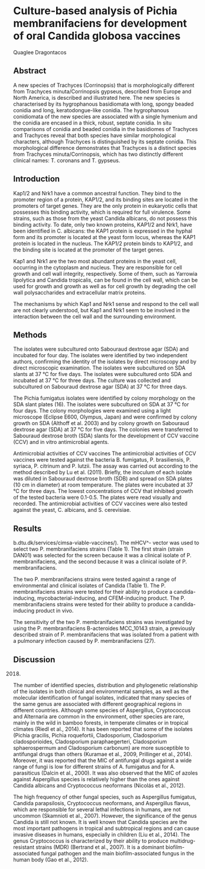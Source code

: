 # Culture-based analysis of Pichia membranifaciens for development of oral Candida globosa vaccines
Quaglee Dragontacos


## Abstract
A new species of Trachyces (Corrinopsis) that is morphologically different from Trachyces minuta/Corrinopsis gypseus, described from Europe and North America, is described and illustrated here. The new species is characterised by its hygrophanous basidiomata with long, spongy beaded conidia and long, keratodongue-like conidia. The hygrophanous conidiomata of the new species are associated with a single hymenium and the conidia are encased in a thick, robust, septate conidia. In situ comparisons of conidia and beaded conidia in the basidiomes of Trachyces and Trachyces reveal that both species have similar morphological characters, although Trachyces is distinguished by its septate conidia. This morphological difference demonstrates that Trachyces is a distinct species from Trachyces minuta/Corrinopsis, which has two distinctly different clinical names: T. coronans and T. gypseus.


## Introduction
Kap1/2 and Nrk1 have a common ancestral function. They bind to the promoter region of a protein, KAP1/2, and its binding sites are located in the promoters of target genes. They are the only protein in eukaryotic cells that possesses this binding activity, which is required for full virulence. Some strains, such as those from the yeast Candida albicans, do not possess this binding activity. To date, only two known proteins, KAP1/2 and Nrk1, have been identified in C. albicans: the KAP1 protein is expressed in the hyphal form and its promoter is located at the yeast form locus, whereas the KAP1 protein is located in the nucleus. The KAP1/2 protein binds to KAP1/2, and the binding site is located at the promoter of the target genes.

Kap1 and Nrk1 are the two most abundant proteins in the yeast cell, occurring in the cytoplasm and nucleus. They are responsible for cell growth and cell wall integrity, respectively. Some of them, such as Yarrowia lipolytica and Candida tropicalis, can be found in the cell wall, which can be used for growth and growth as well as for cell growth by degrading the cell wall polysaccharides and extracellular matrix proteins.

The mechanisms by which Kap1 and Nrk1 sense and respond to the cell wall are not clearly understood, but Kap1 and Nrk1 seem to be involved in the interaction between the cell wall and the surrounding environment.


## Methods
The isolates were subcultured onto Sabouraud dextrose agar (SDA) and incubated for four day. The isolates were identified by two independent authors, confirming the identity of the isolates by direct microscopy and by direct microscopic examination. The isolates were subcultured on SDA slants at 37 °C for five days. The isolates were subcultured onto SDA and incubated at 37 °C for three days. The culture was collected and subcultured on Sabouraud dextrose agar (SDA) at 37 °C for three days.

The Pichia fumigatus isolates were identified by colony morphology on the SDA slant plates (16). The isolates were subcultured on SDA at 37 °C for four days. The colony morphologies were examined using a light microscope (Eclipse E600, Olympus, Japan) and were confirmed by colony growth on SDA (Althoff et al. 2003) and by colony growth on Sabouraud dextrose agar (SDA) at 37 °C for five days. The colonies were transferred to Sabouraud dextrose broth (SDA) slants for the development of CCV vaccine (CCV) and in vitro antimicrobial agents.

Antimicrobial activities of CCV vaccines
The antimicrobial activities of CCV vaccines were tested against the bacteria B. fumigatus, P. brasiliensis, P. syriaca, P. citrinum and P. lutzii. The assay was carried out according to the method described by Lu et al. (2011). Briefly, the inoculum of each isolate was diluted in Sabouraud dextrose broth (SDB) and spread on SDA plates (10 cm in diameter) at room temperature. The plates were incubated at 37 °C for three days. The lowest concentrations of CCV that inhibited growth of the tested bacteria were 0.1-0.5. The plates were read visually and recorded. The antimicrobial activities of CCV vaccines were also tested against the yeast, C. albicans, and S. cerevisiae.


## Results
b.dtu.dk/services/cimsa-viable-vaccines/). The mHCV^- vector was used to select two P. membranifaciens strains (Table 1). The first strain (strain DAN01) was selected for the screen because it was a clinical isolate of P. membranifaciens, and the second because it was a clinical isolate of P. membranifaciens.

The two P. membranifaciens strains were tested against a range of environmental and clinical isolates of Candida (Table 1). The P. membranifaciens strains were tested for their ability to produce a candida-inducing, mycobacterial-inducing, and CFEM-inducing product. The P. membranifaciens strains were tested for their ability to produce a candida-inducing product in vivo.

The sensitivity of the two P. membranifaciens strains was investigated by using the P. membranifaciens B-acteroides MCC_10143 strain, a previously described strain of P. membranifaciens that was isolated from a patient with a pulmonary infection caused by P. membranifaciens (27).


## Discussion
 2018.

The number of identified species, distribution and phylogenetic relationship of the isolates in both clinical and environmental samples, as well as the molecular identification of fungal isolates, indicated that many species of the same genus are associated with different geographical regions in different countries. Although some species of Aspergillus, Cryptococcus and Alternaria are common in the environment, other species are rare, mainly in the wild in bamboo forests, in temperate climates or in tropical climates (Riedl et al., 2014). It has been reported that some of the isolates (Pichia gracilis, Pichia roquefortii, Cladosporium, Cladosporium cladosporioides, Cladosporium paraphaegerteri, Cladosporium sphaerospermum and Cladosporium carbonum) are more susceptible to antifungal drugs than others (Kuramae et al., 2009, Prillinger et al., 2014). Moreover, it was reported that the MIC of antifungal drugs against a wide range of fungi is low for different strains of A. fumigatus and for A. parasiticus (Dalcin et al., 2000). It was also observed that the MIC of azoles against Aspergillus species is relatively higher than the ones against Candida albicans and Cryptococcus neoformans (Nicolás et al., 2012).

The high frequency of other fungal species, such as Aspergillus fumigatus, Candida parapsilosis, Cryptococcus neoformans, and Aspergillus flavus, which are responsible for several lethal infections in humans, are not uncommon (Skamnioti et al., 2007). However, the significance of the genus Candida is still not known. It is well known that Candida species are the most important pathogens in tropical and subtropical regions and can cause invasive diseases in humans, especially in children (Liu et al., 2014). The genus Cryptococcus is characterized by their ability to produce multidrug-resistant strains (MDR) (Bertrand et al., 2007). It is a dominant biofilm-associated fungal pathogen and the main biofilm-associated fungus in the human body (Gao et al., 2012).

